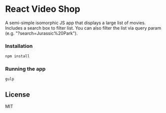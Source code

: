 # React Video Shop
A semi-simple isomorphic JS app that displays a large list of movies. Includes a search box to filter list. You can also filter the list via query param (e.g. "?search=Jurassic%20Park").

### Installation
```bash
npm install
```

### Running the app
```bash
gulp
```

License
----

MIT

